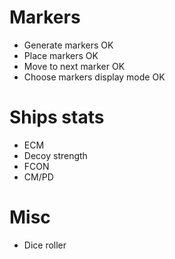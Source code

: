 # Markers

- Generate markers OK
- Place markers OK
- Move to next marker OK
- Choose markers display mode OK


# Ships stats

- ECM
- Decoy strength
- FCON
- CM/PD


# Misc

- Dice roller